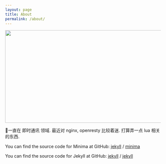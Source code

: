 ```yaml
---
layout: page
title: About
permalink: /about/
---
```


<img width="600" height="300" layout="responsive" src="http://lorempixel.com/600/300/sports"/>

一直在 即时通讯 领域. 
最近对 nginx, openresty 比较着迷. 打算弄一点 lua 相关的东西. 


You can find the source code for Minima at GitHub:
[jekyll][jekyll-organization] /
[minima](https://github.com/jekyll/minima)

You can find the source code for Jekyll at GitHub:
[jekyll][jekyll-organization] /
[jekyll](https://github.com/jekyll/jekyll)


[jekyll-organization]: https://github.com/jekyll
